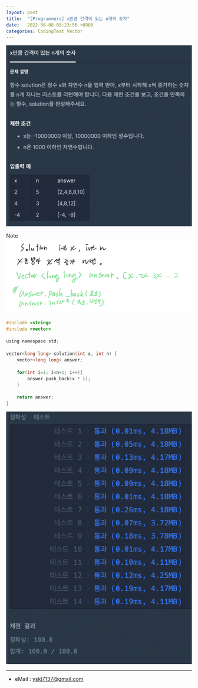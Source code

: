 ```yaml
---
layout: post
title:  "[Programmers] x만큼 간격이 있는 n개의 숫자"
date:   2022-06-08 08:23:56 +0900
categories: CodingTest Vector
---
```


![Scr2](/img/220608/220608_1Scr2.png)

Note <br>
![noteImg](/img/220608/220608_1.PNG)


~~~ c
#include <string>
#include <vector>

using namespace std;

vector<long long> solution(int x, int n) {
    vector<long long> answer;
    
    for(int i=1; i<n+1; i++){
        answer.push_back(x * i);
    }
    
    return answer;
}
~~~

![Scr1](/img/220608/220608_1Scr1.png)

***
* eMail : <yskl7137@gmail.com>
